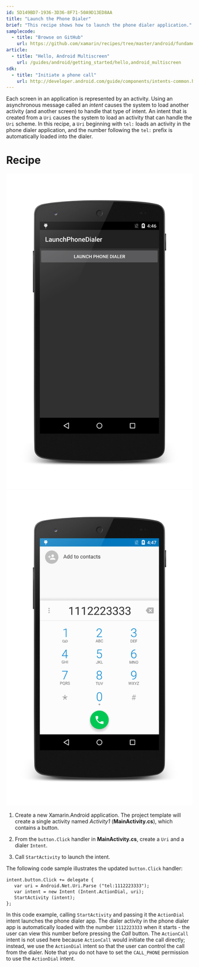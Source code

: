 ```yaml
---
id: 5D149BD7-1936-3D36-8F71-50A9D13ED8AA
title: "Launch the Phone Dialer"
brief: "This recipe shows how to launch the phone dialer application."
samplecode:
  - title: "Browse on GitHub" 
    url: https://github.com/xamarin/recipes/tree/master/android/fundamentals/intent/launch_the_phone_dialer
article:
  - title: "Hello, Android Multiscreen" 
    url: /guides/android/getting_started/hello,android_multiscreen
sdk:
  - title: "Initiate a phone call" 
    url: http://developer.android.com/guide/components/intents-common.html#DialPhone
---
```


<a name="Recipe" class="injected"></a>

Each screen in an application is represented by an activity. Using an
asynchronous message called an *intent* causes the system to load
another activity (and another screen) to handle that type of intent. An
intent that is created from a `Uri` causes the system to load an
activity that can handle the `Uri` scheme. In this recipe, a `Uri`
beginning with `tel:` loads an activity in the phone dialer
application, and the number following the `tel:` prefix is
automatically loaded into the dialer.

# Recipe

[ ![](Images/01-main-activity.png)](Images/01-main-activity.png)
[ ![](Images/02-dialer-activity.png)](Images/02-dialer-activity.png)

1.  Create a new Xamarin.Android application. The project template will
    create a single activity named *Activity1* (**MainActivity.cs**), which
    contains a button.

2.  From the `button.Click` handler in **MainActivity.cs**, create a
    `Uri` and a dialer `Intent`.

3.  Call `StartActivity` to launch the intent.

The following code sample illustrates the updated `button.Click`
handler:

```
intent.button.Click += delegate {
   var uri = Android.Net.Uri.Parse ("tel:1112223333");
   var intent = new Intent (Intent.ActionDial, uri);
   StartActivity (intent);
};
```

In this code example, calling `StartActivity` and passing it the
`ActionDial` intent launches the phone dialer app. The dialer activity
in the phone dialer app is automatically loaded with the number
`1112223333` when it starts - the user can view this number
before pressing the <em>Call</em> button. The `ActionCall` intent is
not used here because `ActionCall` would initiate the call directly;
instead, we use the `ActionDial` intent so that the user can control
the call from the dialer. Note that you do not have to set the
`CALL_PHONE` permission to use the `ActionDial` intent.


